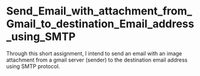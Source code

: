 # Send_Email_with_attachment_from_Gmail_to_destination_Email_address_using_SMTP
Through this short assignment, I intend to send an email with an image attachment from a gmail server (sender) to the destination email address using SMTP protocol.
